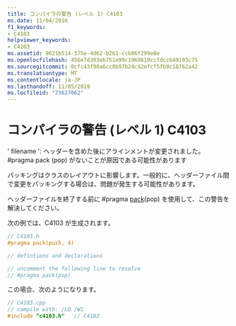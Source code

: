 ```yaml
---
title: コンパイラの警告 (レベル 1) C4103
ms.date: 11/04/2016
f1_keywords:
- C4103
helpviewer_keywords:
- C4103
ms.assetid: 9021b514-375e-4d62-b261-ccb06f299e8e
ms.openlocfilehash: 456e7d393eb751e99c1969619ccfdcc649193c75
ms.sourcegitcommit: 0cfc43f90a6cc8b97b24c42efcf5fb9c18762a42
ms.translationtype: MT
ms.contentlocale: ja-JP
ms.lasthandoff: 11/05/2019
ms.locfileid: "73627062"
---
```

# <a name="compiler-warning-level-1-c4103"></a>コンパイラの警告 (レベル 1) C4103

' filename ': ヘッダーを含めた後にアラインメントが変更されました。 #pragma pack (pop) がないことが原因である可能性があります

パッキングはクラスのレイアウトに影響します。一般的に、ヘッダーファイル間で変更をパッキングする場合は、問題が発生する可能性があります。

ヘッダーファイルを終了する前に #pragma [pack](../../preprocessor/pack.md)(pop) を使用して、この警告を解決してください。

次の例では、C4103 が生成されます。

```cpp
// C4103.h
#pragma pack(push, 4)

// defintions and declarations

// uncomment the following line to resolve
// #pragma pack(pop)
```

この場合、次のようになります。

```cpp
// C4103.cpp
// compile with: /LD /W1
#include "c4103.h"   // C4103
```